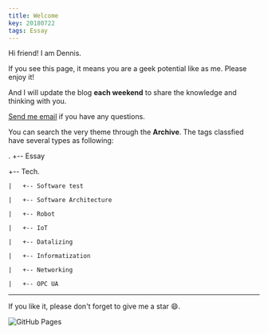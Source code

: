 ```yaml
---
title: Welcome
key: 20180722
tags: Essay
---
```

Hi friend! I am Dennis.

If you see this page, it means you are a geek potential like as me. Please enjoy it!

And I will update the blog **each weekend** to share the knowledge and thinking with you.

<!--more-->
 [Send me email](mailto:zhanghaitao@estun.com) if you have any questions.

You can search the very theme through the **Archive**. The tags classfied have several types as following:

.
+-- Essay

+-- Tech.

    |   +-- Software test

    |   +-- Software Architecture

    |   +-- Robot

    |   +-- IoT

    |   +-- Datalizing

    |   +-- Informatization

    |   +-- Networking

    |   +-- OPC UA
 
---

If you like it, please don't forget to give me a star :smile:.

![GitHub Pages](https://github.com/orgs/EstunSWRD/teams/wetogo_pc_software) 
